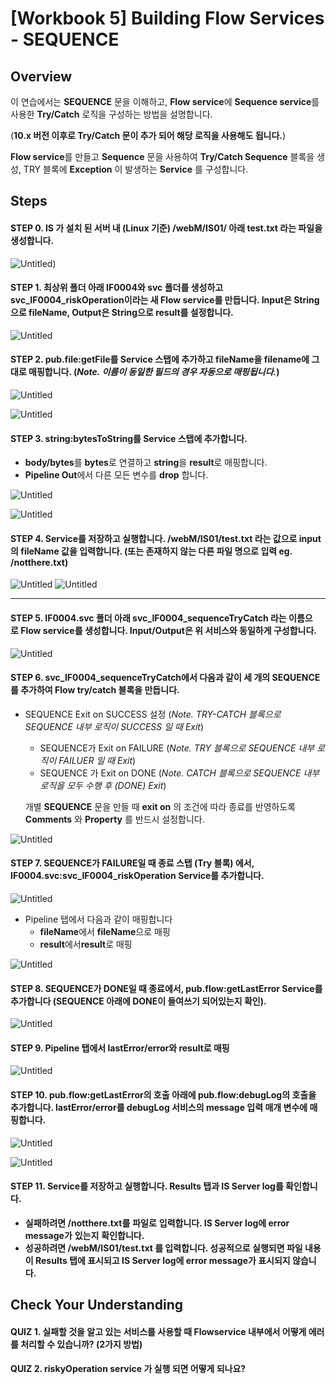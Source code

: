 # [Workbook 5] Building Flow Services - SEQUENCE

## Overview

이 연습에서는 **SEQUENCE** 문을 이해하고, **Flow service**에 **Sequence service**를 사용한 **Try/Catch** 로직을 구성하는 방법을 설명합니다.

(**10.x 버전 이후로 Try/Catch 문이 추가 되어 해당 로직을 사용해도 됩니다.**)

**Flow service**를 만들고 **Sequence** 문을 사용하여 **Try/Catch Sequence** 블록을 생성, TRY 블록에 **Exception** 이 발생하는 **Service** 를 구성합니다.


## Steps

#### STEP 0. IS 가 설치 된 서버 내 (Linux 기준) /webM/IS01/ 아래 test.txt 라는 파일을 생성합니다.
![Untitled](%5BWorkbook%205%5D%20Building%20Flow%20Services%20-%20SEQUENCE%20a8b9a6266353486e8a0b2ddefd0adee4/Untitled.png))

#### STEP 1. 최상위 폴더 아래 IF0004와 svc 폴더를 생성하고 svc_IF0004_riskOperation이라는 새 Flow service를 만듭니다. Input은 String으로 fileName, Output은 String으로 result를 설정합니다. 
    
![Untitled](%5BWorkbook%205%5D%20Building%20Flow%20Services%20-%20SEQUENCE%20a8b9a6266353486e8a0b2ddefd0adee4/Untitled%201.png)
    

#### STEP 2. **pub.file:getFile**를 **Service** 스탭에 추가하고 **fileName**을 **filename**에 그대로 매핑합니다. (*Note. 이름이 동일한 필드의 경우 자동으로 매핑됩니다.*)   
    
![Untitled](%5BWorkbook%205%5D%20Building%20Flow%20Services%20-%20SEQUENCE%20a8b9a6266353486e8a0b2ddefd0adee4/Untitled%202.png)
    
![Untitled](%5BWorkbook%205%5D%20Building%20Flow%20Services%20-%20SEQUENCE%20a8b9a6266353486e8a0b2ddefd0adee4/Untitled%203.png)
    

#### STEP 3. **string:bytesToString**를 **Service** 스탭에 추가합니다.
- **body/bytes**를 **bytes**로 연결하고 **string**을 **result**로 매핑합니다.
- **Pipeline Out**에서 다른 모든 변수를 **drop** 합니다.
    
![Untitled](%5BWorkbook%205%5D%20Building%20Flow%20Services%20-%20SEQUENCE%20a8b9a6266353486e8a0b2ddefd0adee4/Untitled%204.png)
    
![Untitled](%5BWorkbook%205%5D%20Building%20Flow%20Services%20-%20SEQUENCE%20a8b9a6266353486e8a0b2ddefd0adee4/Untitled%205.png)
    

#### STEP 4. **Service**를 저장하고 실행합니다. **/webM/IS01/test.txt** 라는 값으로 **input 의 fileName** 값을 입력합니다. (또는 존재하지 않는 다른 파일 명으로 입력 eg. /notthere.txt)  
    
![Untitled](%5BWorkbook%205%5D%20Building%20Flow%20Services%20-%20SEQUENCE%20a8b9a6266353486e8a0b2ddefd0adee4/Untitled%206.png)
![Untitled](%5BWorkbook%205%5D%20Building%20Flow%20Services%20-%20SEQUENCE%20a8b9a6266353486e8a0b2ddefd0adee4/Untitled%207.png)

---

#### STEP 5. IF0004.svc 폴더 아래 svc_IF0004_sequenceTryCatch 라는 이름으로 Flow service를 생성합니다. Input/Output은 위 서비스와 동일하게 구성합니다.   
    
![Untitled](%5BWorkbook%205%5D%20Building%20Flow%20Services%20-%20SEQUENCE%20a8b9a6266353486e8a0b2ddefd0adee4/Untitled%208.png)
    

#### STEP 6. svc_IF0004_sequenceTryCatch에서 다음과 같이 세 개의 SEQUENCE를 추가하여 Flow try/catch 블록을 만듭니다.
- SEQUENCE Exit on SUCCESS 설정 (*Note. TRY-CATCH 블록으로 SEQUENCE 내부 로직이 SUCCESS 일 때 Exit*)
    - SEQUENCE가 Exit on FAILURE (*Note. TRY 블록으로 SEQUENCE 내부 로직이 FAILUER 일 때 Exit*)
    - SEQUENCE 가 Exit on DONE (*Note. CATCH 블록으로 SEQUENCE 내부 로직을 모두 수행 후 (DONE) Exit*)
        
    
    개별 **SEQUENCE** 문을 만들 때 **exit on** 의 조건에 따라 종료를 반영하도록 **Comments** 와 **Property** 를 반드시 설정합니다. 

![Untitled](%5BWorkbook%205%5D%20Building%20Flow%20Services%20-%20SEQUENCE%20a8b9a6266353486e8a0b2ddefd0adee4/Untitled%209.png)
    
#### STEP 7. **SEQUENCE**가 **FAILURE**일 때 종료 스탭 (Try 블록) 에서, **IF0004.svc:svc_IF0004_riskOperation** **Service**를 추가합니다.   
    
![Untitled](%5BWorkbook%205%5D%20Building%20Flow%20Services%20-%20SEQUENCE%20a8b9a6266353486e8a0b2ddefd0adee4/Untitled%2010.png)
    
- Pipeline 탭에서 다음과 같이 매핑합니다
    - **fileName**에서 **fileName**으로 매핑
    - **result**에서**result**로 매핑
    
![Untitled](%5BWorkbook%205%5D%20Building%20Flow%20Services%20-%20SEQUENCE%20a8b9a6266353486e8a0b2ddefd0adee4/Untitled%2011.png)
    

#### STEP 8. **SEQUENCE**가 **DONE**일 때 종료에서, **pub.flow:getLastError** **Service**를 추가합니다 (**SEQUENCE** 아래에 **DONE**이 들여쓰기 되어있는지 확인).  
    
![Untitled](%5BWorkbook%205%5D%20Building%20Flow%20Services%20-%20SEQUENCE%20a8b9a6266353486e8a0b2ddefd0adee4/Untitled%2012.png)
    

#### STEP 9. **Pipeline** 탭에서 **lastError/error**와 **result**로 매핑
    
![Untitled](%5BWorkbook%205%5D%20Building%20Flow%20Services%20-%20SEQUENCE%20a8b9a6266353486e8a0b2ddefd0adee4/Untitled%2013.png)
    

#### STEP 10. **pub.flow:getLastError**의 호출 아래에 **pub.flow:debugLog**의 호출을 추가합니다. **lastError/error**를 **debugLog** 서비스의 **message** 입력 매개 변수에 매핑합니다. 
    
![Untitled](%5BWorkbook%205%5D%20Building%20Flow%20Services%20-%20SEQUENCE%20a8b9a6266353486e8a0b2ddefd0adee4/Untitled%2014.png)

![Untitled](%5BWorkbook%205%5D%20Building%20Flow%20Services%20-%20SEQUENCE%20a8b9a6266353486e8a0b2ddefd0adee4/Untitled%2015.png)


#### STEP 11. **Service**를 저장하고 실행합니다. **Results** 탭과 **IS Server log**를 확인합니다.
- **실패하려면 /notthere.txt를** **파일로** **입력합니다. IS Server log에 error message가** **있는지** **확인합니다.**
- **성공하려면 /webM/IS01/test.txt 를 입력합니다. 성공적으로 실행되면 파일 내용이 Results 탭에 표시되고 IS Server log에 error message가 표시되지 않습니다.**


## Check Your Understanding
#### QUIZ 1. 실패할 것을 알고 있는 서비스를 사용할 때 Flowservice 내부에서 어떻게 에러를 처리할 수 있습니까? (2가지 방법)
#### QUIZ 2. riskyOperation service 가 실행 되면 어떻게 되나요?


